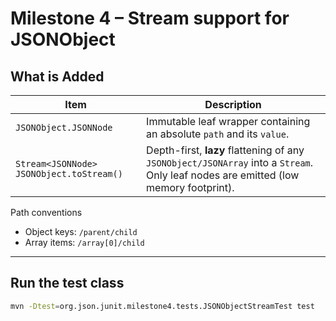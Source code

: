 # Milestone 4 – Stream support for **JSONObject**

## What is Added

| Item | Description |
|------|-------------|
| `JSONObject.JSONNode` | Immutable leaf wrapper containing an absolute `path` and its `value`. |
| `Stream<JSONNode> JSONObject.toStream()` | Depth-first, **lazy** flattening of any `JSONObject/JSONArray` into a `Stream`. Only leaf nodes are emitted (low memory footprint). |

Path conventions
* Object keys: `/parent/child`
* Array items:  `/array[0]/child`

---

## Run the test class
```bash
mvn -Dtest=org.json.junit.milestone4.tests.JSONObjectStreamTest test